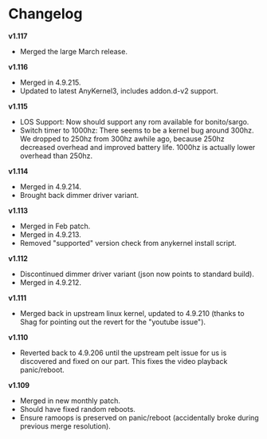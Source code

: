 # Changelog

**v1.117**
 * Merged the large March release.

**v1.116**
 * Merged in 4.9.215.
 * Updated to latest AnyKernel3, includes addon.d-v2 support.

**v1.115**
 * LOS Support: Now should support any rom available for bonito/sargo.
 * Switch timer to 1000hz: There seems to be a kernel bug around 300hz. We dropped to 250hz from 300hz awhile ago, because 250hz decreased overhead and improved battery life. 1000hz is actually lower overhead than 250hz.

**v1.114**
 * Merged in 4.9.214.
 * Brought back dimmer driver variant.

**v1.113**

 * Merged in Feb patch.
 * Merged in 4.9.213.
 * Removed "supported" version check from anykernel install script.

**v1.112**

 * Discontinued dimmer driver variant (json now points to standard build).
 * Merged in 4.9.212.

**v1.111**

* Merged back in upstream linux kernel, updated to 4.9.210 (thanks to Shag for pointing out the revert for the "youtube issue").

**v1.110**

* Reverted back to 4.9.206 until the upstream pelt issue for us is discovered and fixed on our part. This fixes the video playback panic/reboot.

**v1.109**

* Merged in new monthly patch.
* Should have fixed random reboots.
* Ensure ramoops is preserved on panic/reboot (accidentally broke during previous merge resolution).

